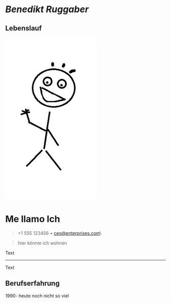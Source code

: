 # ***Benedikt Ruggaber***

## **Lebenslauf**


![profilbild](unnamed.png)



# Me llamo Ich

> +1 555 123456  • ceo@enterprises.com\ 

> hier könnte ich wohnen

Text

----

Text

## Berufserfahrung
1990- heute noch nicht so viel



